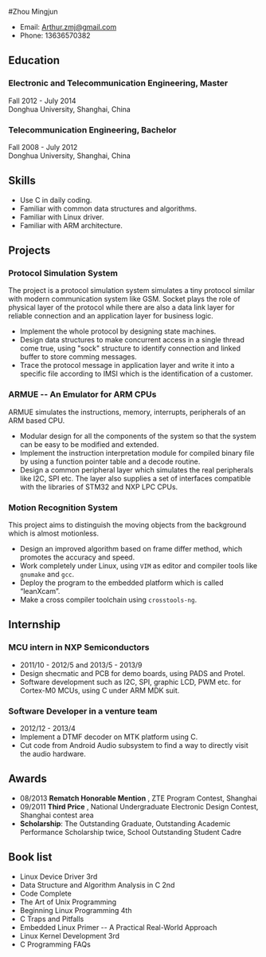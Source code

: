 #Zhou Mingjun 

* Email: Arthur.zmj@gmail.com
* Phone: 13636570382 

## Education
### Electronic and Telecommunication Engineering, Master
Fall 2012 - July 2014  
Donghua University, Shanghai, China

### Telecommunication Engineering, Bachelor
Fall 2008 - July 2012  
Donghua University, Shanghai, China

## Skills

* Use C in daily coding.
* Familiar with common data structures and algorithms.
* Familiar with Linux driver.
* Familiar with ARM architecture.

## Projects

### Protocol Simulation System

The project is a protocol simulation system simulates a tiny protocol similar with modern communication system like GSM. Socket plays the role of physical layer of the protocol while there are also a data link layer for reliable connection and an application layer for business logic.

* Implement the whole protocol by designing state machines.
* Design data structures to make concurrent access in a single thread come true, using "sock" structure to identify connection and linked buffer to store comming messages.
* Trace the protocol message in application layer and write it into a specific file according to IMSI which is the identification of a customer.

### ARMUE -- An Emulator for ARM CPUs

ARMUE simulates the instructions, memory, interrupts, peripherals of an ARM based CPU.

* Modular design for all the components of the system so that the system can be easy to be modified and extended.
* Implement the instruction interpretation module for compiled binary file by using a function pointer table and a decode routine.
* Design a common peripheral layer which simulates the real peripherals like I2C, SPI etc. The layer also supplies a set of interfaces compatible with the libraries of STM32 and NXP LPC CPUs.

### Motion Recognition System

This project aims to distinguish the moving objects from the background which is almost motionless.

* Design an improved algorithm based on frame differ method, which promotes the accuracy and speed.
* Work completely under Linux, using `VIM` as editor and compiler tools like `gnumake` and `gcc`.
* Deploy the program to the embedded platform which is called “leanXcam”.
* Make a cross compiler toolchain using `crosstools-ng`. 

## Internship

### MCU intern in NXP Semiconductors

* 2011/10 - 2012/5 and 2013/5 - 2013/9
* Design shecmatic and PCB for demo boards, using PADS and Protel.
* Software development such as I2C, SPI, graphic LCD, PWM etc. for Cortex-M0 MCUs, using C under ARM MDK suit.

### Software Developer in a venture team

* 2012/12 - 2013/4 
* Implement a DTMF decoder on MTK platform using C.
* Cut code from Android Audio subsystem to find a way to directly visit the audio hardware.

## Awards
* 08/2013 **Rematch Honorable Mention** , ZTE Program Contest, Shanghai
* 09/2011 **Third Price** , National Undergraduate Electronic Design Contest, Shanghai contest area
* **Scholarship**: The Outstanding Graduate, Outstanding Academic Performance Scholarship twice, School Outstanding Student Cadre

## Book list
* Linux Device Driver 3rd
* Data Structure and Algorithm Analysis in C 2nd
* Code Complete
* The Art of Unix Programming
* Beginning Linux Programming 4th
* C Traps and Pitfalls
* Embedded Linux Primer -- A Practical Real-World Approach
* Linux Kernel Development 3rd
* C Programming FAQs
